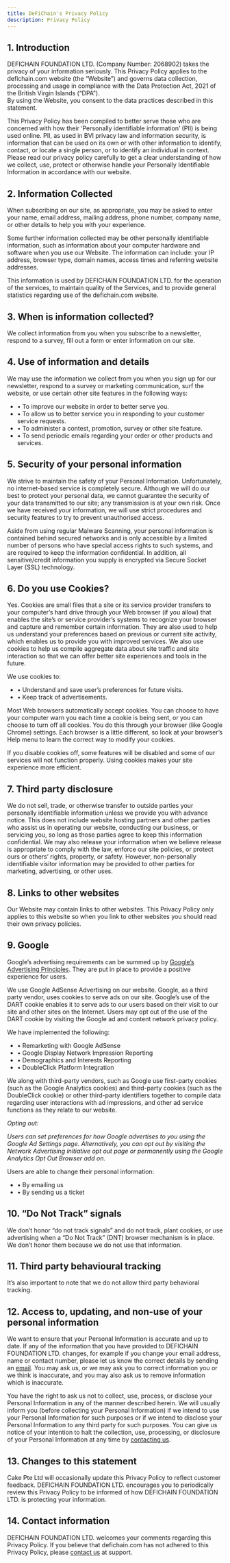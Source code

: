 ```yaml
---
title: DeFiChain's Privacy Policy
description: Privacy Policy
---
```


## 1. Introduction

<div class="text-dark-800">
DEFICHAIN FOUNDATION LTD. (Company Number: 2068902) takes the privacy of your information seriously. This Privacy Policy applies to the defichain.com website (the “Website”) and governs data collection, processing and usage in compliance with the Data Protection Act, 2021 of the British Virgin Islands (“DPA”).

<div>By using the Website, you consent to the data practices described in this statement.</div>

This Privacy Policy has been compiled to better serve those who are concerned with how their ‘Personally identifiable information’ (PII) is being used online. PII, as used in BVI privacy law and information security, is information that can be used on its own or with other information to identify, contact, or locate a single person, or to identify an individual in context. Please read our privacy policy carefully to get a clear understanding of how we collect, use, protect or otherwise handle your Personally Identifiable Information in accordance with our website.

</div>

## 2. Information Collected

<div class="text-dark-800">
When subscribing on our site, as appropriate, you may be asked to enter your name, email address, mailing address, phone number, company name, or other details to help you with your experience.

Some further information collected may be other personally identifiable information, such as information about your computer hardware and software when you use our Website. The information can include: your IP address, browser type, domain names, access times and referring website addresses.

This information is used by DEFICHAIN FOUNDATION LTD. for the operation of the services, to maintain quality of the Services, and to provide general statistics regarding use of the defichain.com website.

</div>

## 3. When is information collected?

<div class="text-dark-800">
We collect information from you when you subscribe to a newsletter, respond to a survey, fill out a form or enter information on our site.
</div>

## 4. Use of information and details

<div class="text-dark-800">
We may use the information we collect from you when you sign up for our newsletter, respond to a survey or marketing communication, surf the website, or use certain other site features in the following ways:

- • To improve our website in order to better serve you.
- • To allow us to better service you in responding to your customer service requests.
- • To administer a contest, promotion, survey or other site feature.
- • To send periodic emails regarding your order or other products and services.
</div>

## 5. Security of your personal information

<div class="text-dark-800">
We strive to maintain the safety of your Personal Information. Unfortunately, no internet-based service is completely secure. Although we will do our best to protect your personal data, we cannot guarantee the security of your data transmitted to our site; any transmission is at your own risk. Once we have received your information, we will use strict procedures and security features to try to prevent unauthorised access.

Aside from using regular Malware Scanning, your personal information is contained behind secured networks and is only accessible by a limited number of persons who have special access rights to such systems, and are required to keep the information confidential. In addition, all sensitive/credit information you supply is encrypted via Secure Socket Layer (SSL) technology.

</div>

## 6. Do you use Cookies?

<div class="text-dark-800">
Yes. Cookies are small files that a site or its service provider transfers to your computer’s hard drive through your Web browser (if you allow) that enables the site’s or service provider’s systems to recognize your browser and capture and remember certain information. They are also used to help us understand your preferences based on previous or current site activity, which enables us to provide you with improved services. We also use cookies to help us compile aggregate data about site traffic and site interaction so that we can offer better site experiences and tools in the future.

We use cookies to:

- • Understand and save user’s preferences for future visits.
- • Keep track of advertisements.

Most Web browsers automatically accept cookies. You can choose to have your computer warn you each time a cookie is being sent, or you can choose to turn off all cookies. You do this through your browser (like Google Chrome) settings. Each browser is a little different, so look at your browser’s Help menu to learn the correct way to modify your cookies.

If you disable cookies off, some features will be disabled and some of our services will not function properly. Using cookies makes your site experience more efficient.

</div>

## 7. Third party disclosure

<div class="text-dark-800">
We do not sell, trade, or otherwise transfer to outside parties your personally identifiable information unless we provide you with advance notice. This does not include website hosting partners and other parties who assist us in operating our website, conducting our business, or servicing you, so long as those parties agree to keep this information confidential. We may also release your information when we believe release is appropriate to comply with the law, enforce our site policies, or protect ours or others’ rights, property, or safety. However, non-personally identifiable visitor information may be provided to other parties for marketing, advertising, or other uses.
</div>

## 8. Links to other websites

Our Website may contain links to other websites. This Privacy Policy only applies to this website so when you link to other websites you should read their own privacy policies.

## 9. Google

<div class="text-dark-800">
Google’s advertising requirements can be summed up by <a class="text-electric" href="https://support.google.com/adspolicy/answer/6008942?hl=en&visit_id=638167379473996035-3903878087&rd=1" target="_blank">Google’s Advertising Principles</a>. They are put in place to provide a positive experience for users.

We use Google AdSense Advertising on our website.
Google, as a third party vendor, uses cookies to serve ads on our site. Google’s use of the DART cookie enables it to serve ads to our users based on their visit to our site and other sites on the Internet. Users may opt out of the use of the DART cookie by visiting the Google ad and content network privacy policy.

We have implemented the following:

- • Remarketing with Google AdSense
- • Google Display Network Impression Reporting
- • Demographics and Interests Reporting
- • DoubleClick Platform Integration

We along with third-party vendors, such as Google use first-party cookies (such as the Google Analytics cookies) and third-party cookies (such as the DoubleClick cookie) or other third-party identifiers together to compile data regarding user interactions with ad impressions, and other ad service functions as they relate to our website.

_Opting out:_

_Users can set preferences for how Google advertises to you using the Google Ad Settings page. Alternatively, you can opt out by visiting the Network Advertising initiative opt out page or permanently using the Google Analytics Opt Out Browser add on._

Users are able to change their personal information:

- • By emailing us
- • By sending us a ticket
  </div>

## 10. “Do Not Track” signals

<div class="text-dark-800">
We don’t honor “do not track signals” and do not track, plant cookies, or use advertising when a “Do Not Track” (DNT) browser mechanism is in place. We don’t honor them because we do not use that information.
</div>

## 11. Third party behavioural tracking

<div class="text-dark-800">
It’s also important to note that we do not allow third party behavioral tracking.
</div>

## 12. Access to, updating, and non-use of your personal information

<div class="text-dark-800">
We want to ensure that your Personal Information is accurate and up to date. If any of the information that you have provided to DEFICHAIN FOUNDATION LTD. changes, for example if you change your email address, name or contact number, please let us know the correct details by sending an <a class="text-electric" href="mailto:partners@defichain.com">email</a>. You may ask us, or we may ask you to correct information you or we think is inaccurate, and you may also ask us to remove information which is inaccurate.

You have the right to ask us not to collect, use, process, or disclose your Personal Information in any of the manner described herein. We will usually inform you (before collecting your Personal Information) if we intend to use your Personal Information for such purposes or if we intend to disclose your Personal Information to any third party for such purposes. You can give us notice of your intention to halt the collection, use, processing, or disclosure of your Personal Information at any time by <a class="text-electric" href="mailto:partners@defichain.com">contacting us</a>.

</div>

## 13. Changes to this statement

<div class="text-dark-800">
Cake Pte Ltd will occasionally update this Privacy Policy to reflect customer feedback. DEFICHAIN FOUNDATION LTD. encourages you to periodically review this Privacy Policy to be informed of how DEFICHAIN FOUNDATION LTD. is protecting your information.
</div>

## 14. Contact information

<div class="text-dark-800">
DEFICHAIN FOUNDATION LTD. welcomes your comments regarding this Privacy Policy. If you believe that defichain.com has not adhered to this Privacy Policy, please <a class="text-electric" href="mailto:partners@defichain.com">contact us</a> at support.</div>
